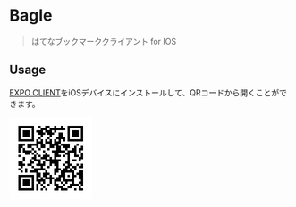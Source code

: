 # Bagle

> はてなブックマーククライアント for IOS

## Usage

[EXPO CLIENT](https://itunes.apple.com/us/app/expo-client/id982107779?mt=8)をiOSデバイスにインストールして、QRコードから開くことができます。  
  
![QR CODE](expo_qr.png)
